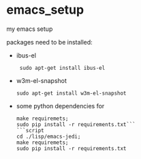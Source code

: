 emacs_setup
===========

my emacs setup

packages need to be installed:
* ibus-el

  ``` sudo apt-get install ibus-el```
* w3m-el-snapshot
  
  ```sudo apt-get install w3m-el-snapshot```
* some python dependencies for 

  ```cd ./lisp/emacs-jedi;
  make requiremets;
  sudo pip install -r requirements.txt```
  ```script
  cd ./lisp/emacs-jedi;
  make requiremets;
  sudo pip install -r requirements.txt
  ```
